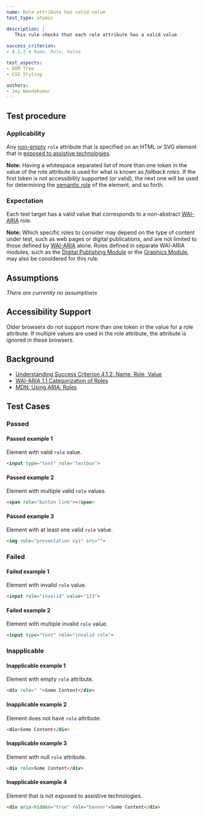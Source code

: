 ```yaml
---
name: Role attribute has valid value
test_type: atomic

description: |
   This rule checks that each role attribute has a valid value
   
success_criterion:
- 4.1.2 # Name, Role, Value

test_aspects:
- DOM Tree
- CSS Styling

authors:
- Jey Nandakumar
---
```


## Test procedure

### Applicability

Any [non-empty](#non-empty) `role` attribute that is specified on an HTML or SVG element that is [exposed to assistive technologies](#exposed-to-assistive-technologies).

**Note:** Having a whitespace separated list of more than one token in the value of the role attribute is used for what is known as _fallback roles_. If the first token is not accessibility supported (or valid), the next one will be used for determining the [semantic role](#semantic-role) of the element, and so forth.

### Expectation

Each test target has a valid value that corresponds to a non-abstract [WAI-ARIA](https://www.w3.org/TR/wai-aria) role.

**Note:** Which specific roles to consider may depend on the type of content under test, such as web pages or digital publications, and are not limited to those defined by [WAI-ARIA](https://www.w3.org/TR/wai-aria)  alone. Roles defined in separate WAI-ARIA modules, such as the [Digital Publishing Module](https://www.w3.org/TR/dpub-aria/) or the [Graphics Module](https://www.w3.org/TR/graphics-aria/), may also be considered for this rule.

## Assumptions

*There are currently no assumptions*

## Accessibility Support

Older browsers do not support more than one token in the value for a role attribute. If multiple values are used in the role attribute, the attribute is ignored in these browsers.

## Background

- [Understanding Success Criterion 4.1.2: Name, Role, Value](https://www.w3.org/WAI/WCAG21/Understanding/name-role-value.html)
- [WAI-ARIA 1.1 Categorization of Roles](https://www.w3.org/TR/wai-aria-1.1/#roles_categorization)
- [MDN: Using ARIA: Roles](https://developer.mozilla.org/en-US/docs/Web/Accessibility/ARIA/ARIA_Techniques#Roles)

## Test Cases

### Passed

#### Passed example 1

Element with valid `role` value.

 ```html
<input type="text" role="textbox">
```

#### Passed example 2
 
Element with multiple valid `role` values.
 
```html
<span role="button link"></span>
```

#### Passed example 3
 
Element with at least one valid `role` value.
 
```html
<img role="presentation xyz" src="">
```

### Failed

#### Failed example 1

Element with invalid `role` value.

```html
<input role="invalid" value="123">
```

#### Failed example 2

Element with multiple invalid `role` value.

```html
<input type="text" role="invalid role">
```

### Inapplicable

#### Inapplicable example 1

Element with empty `role` attribute.

```html
<div role=" ">Some Content</div>
```

#### Inapplicable example 2

Element does not have `role` attribute.

```html
<div>Some Content</div>
```

#### Inapplicable example 3

Element with null `role` attribute.

```html
<div role>Some Content</div>
```

#### Inapplicable example 4

Element that is not exposed to assistive technologies.

```html
<div aria-hidden="true" role="banner">Some Content</div>
```